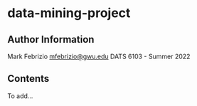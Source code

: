 # data-mining-project

## Author Information
Mark Febrizio
mfebrizio@gwu.edu
DATS 6103 - Summer 2022

## Contents

To add...
